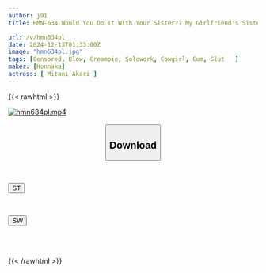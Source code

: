 ```yaml
---
author: j91
title: HMN-634 Would You Do It With Your Sister?? My Girlfriend's Sister Akane Came To Stay With Me While I Was Feeling Guilty About Cheating On Her And Abstaining From Masturbation. We Had PtoM And Swallowed Cumshots Multiple Times. Five Days Of Ruined Ejaculation Control. Akane Mitani

url: /v/hmn634pl
date: 2024-12-13T01:33:00Z
image: "hmn634pl.jpg"
tags: [Censored, Blow, Creampie, Solowork, Cowgirl, Cum, Slut	]
maker: [Honnaka]
actress: [ Mitani Akari ]
---
```



{{< rawhtml >}}

<div class="video" data-videoid="LdzvvG4Y6RiaAy">
    <a href="javascript:;">
        <img src="/v/hmn634pl/hmn634pl.jpg" width="WIDTH" height="HEIGHT" alt="hmn634pl.mp4" loading="lazy">
    </a>
</div>

<script type="text/javascript" src="https://j91.asia/asset/on-demand-st.js"></script>

<br>
  <link rel="stylesheet" href="https://j91.asia/asset/bs5.css">
  
  <center>
  <button class="btn btn-primary" type="button" data-bs-toggle="collapse" data-bs-target=".multi-collapse" aria-expanded="false" aria-controls="multiCollapseExample1 multiCollapseExample2"><h2>Download</h2></button></center>
</p>
<div class="row">
  <div class="col">
    <div class="collapse multi-collapse" id="multiCollapseExample1">
      <div class="card card-body">
	      	      <br>
<div class="buttons">  
<p><a href="/v/hmn634pl/st.html" target="_blank"><button class="btn-hover color-3"><i class="fa fa-download"></i> ST</button></a></p></div>
    </div>
  </div>
</div>
  <div class="col">
    <div class="collapse multi-collapse" id="multiCollapseExample2">
      <div class="card card-body">
	      <br>
<div class="buttons">
<p><a href="/v/hmn634pl/sw.html" target="_blank"><button class="btn-hover color-2"><i class="fa fa-download"></i> SW</button></a></p></div>
<br><br>
      </div>
    </div>
  </div>
</div>

{{< /rawhtml >}}